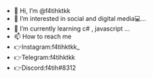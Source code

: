 - 👋 Hi, I’m @f4tihktkk
- 👀 I’m interested in social and digital media💻...
- 🌱 I’m currently learning c# , javascript ...
- 📫 How to reach me 
- 👉Instagram:f4tihktkk_
- 👉Telegram:f4tihktkk
- 👉Discord:f4tih#8312

<!---
f4tihktkk/f4tihktkk is a ✨ special ✨ repository because its `README.md` (this file) appears on your GitHub profile.
You can click the Preview link to take a look at your changes.
--->
